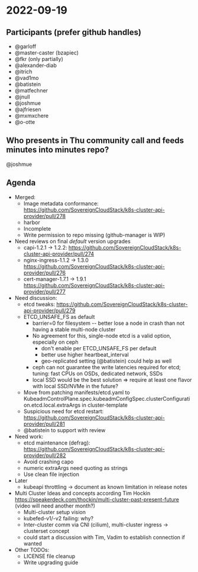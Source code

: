# 2022-09-19

## Participants (prefer github handles)

* @garloff
* @master-caster (bzapiec)
* @fkr (only partially)
* @alexander-diab
* @itrich
* @vad1mo
* @batistein
* @matfechner
* @jnull
* @joshmue
* @ajfriesen
* @mxmxchere
* @o-otte

## Who presents in Thu community call and feeds minutes into minutes repo?
@joshmue

## Agenda
* Merged:
    * Image metadata conformance: https://github.com/SovereignCloudStack/k8s-cluster-api-provider/pull/278
    * harbor
    - Incomplete
    - Write permission to repo missing (github-manager is WIP)
* Need reviews on final *default* version upgrades
  * capi-1.2.1 -> 1.2.2: https://github.com/SovereignCloudStack/k8s-cluster-api-provider/pull/274
  * nginx-ingress-1.1.2 -> 1.3.0  https://github.com/SovereignCloudStack/k8s-cluster-api-provider/pull/276
  * cert-manager-1.7.1 -> 1.9.1 https://github.com/SovereignCloudStack/k8s-cluster-api-provider/pull/277
* Need discussion:
    * etcd tweaks: https://github.com/SovereignCloudStack/k8s-cluster-api-provider/pull/279
    - ETCD_UNSAFE_FS as default
      - barrier=0 for filesystem -- better lose a node in crash than not having a stable multi-node cluster
      - No agreement for this, single-node etcd is a valid option, especially on ceph 
        - don't enable per ETCD_UNSAFE_FS per default
        - better use higher heartbeat_interval
        - geo-replicated setting (@batistein) could help as well
      - ceph can not guarantee the write latencies required for etcd; tuning: fast CPUs on OSDs, dedicated network, SSDs
      - local SSD would be the best solution => require at least one flavor with local SSD/NVMe in the future?
    - Move from patching manifests/etcd.yaml to KubeadmControlPlane.spec.kubeadmConfigSpec.clusterConfiguration.etcd.local.extraArgs in cluster-template
   * Suspicious need for etcd restart:  https://github.com/SovereignCloudStack/k8s-cluster-api-provider/pull/281
    - @batistein to support with review
* Need work:
    * etcd maintenance (defrag): https://github.com/SovereignCloudStack/k8s-cluster-api-provider/pull/282
    - Avoid crashing capo
    - numeric extraArgs need quoting as strings 
    - Use clean file injection
* Later
    * kubeapi throttling -> document as known limitation in release notes
* Multi Cluster Ideas and concepts according Tim Hockin  https://speakerdeck.com/thockin/multi-cluster-past-present-future (video will need another month?)
    * Multi-cluster setup vision
    * kubefed-v1/-v2 failing: why?
    * Inter-cluster comm via CNI (cilium), multi-cluster ingress
      -> clusterset concept
    * could start a discussion with Tim, Vadim to establish connection if wanted
* Other TODOs:
    * LICENSE file cleanup
    * Write upgrading guide
